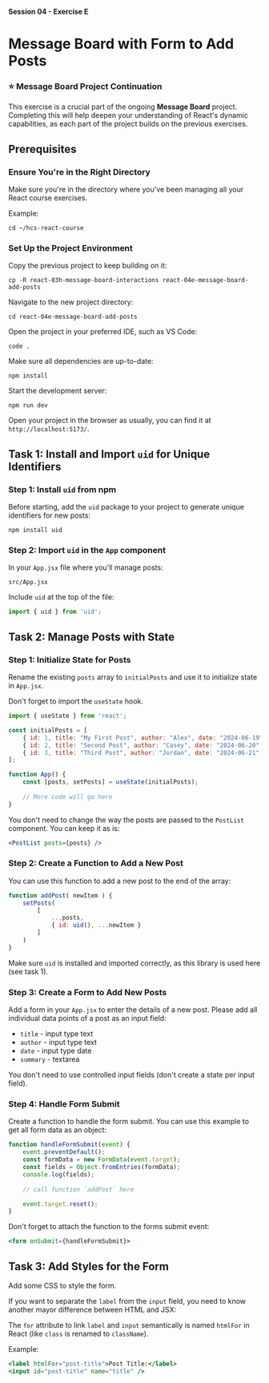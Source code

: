 **Session 04 - Exercise E**

# Message Board with Form to Add Posts

### ⭐️ Message Board Project Continuation

This exercise is a crucial part of the ongoing **Message Board** project. Completing this will help deepen your understanding of React's dynamic capabilities, as each part of the project builds on the previous exercises.

## Prerequisites

### Ensure You're in the Right Directory

Make sure you're in the directory where you've been managing all your React course exercises.

Example:
```
cd ~/hcs-react-course
```

### Set Up the Project Environment

Copy the previous project to keep building on it:
```
cp -R react-03h-message-board-interactions react-04e-message-board-add-posts
```
Navigate to the new project directory:
```
cd react-04e-message-board-add-posts
```
Open the project in your preferred IDE, such as VS Code:
```
code .
```
Make sure all dependencies are up-to-date:
```
npm install
```
Start the development server:
```
npm run dev
```
Open your project in the browser as usually, you can find it at `http://localhost:5173/`.

## Task 1: Install and Import `uid` for Unique Identifiers

### Step 1: Install `uid` from npm

Before starting, add the `uid` package to your project to generate unique identifiers for new posts:

```
npm install uid
```

### Step 2: Import `uid` in the `App` component

In your `App.jsx` file where you'll manage posts:
```
src/App.jsx
```

Include `uid` at the top of the file:
```jsx
import { uid } from 'uid';
```

## Task 2: Manage Posts with State

### Step 1: Initialize State for Posts

Rename the existing `posts` array to `initialPosts` and use it to initialize state in `App.jsx`.

Don't forget to import the `useState` hook.

```jsx
import { useState } from 'react';

const initialPosts = [
    { id: 1, title: "My First Post", author: "Alex", date: "2024-06-19", summary: "A brief overview of my first experience."},
    { id: 2, title: "Second Post", author: "Casey", date: "2024-06-20", summary: "Details on the second encounter and its impacts."},
    { id: 3, title: "Third Post", author: "Jordan", date: "2024-06-21", summary: "Insights and takeaways from the third discussion."}
];

function App() {
    const [posts, setPosts] = useState(initialPosts);
    
    // More code will go here
}
```

You don't need to change the way the posts are passed to the `PostList` component. You can keep it as is:

```jsx
<PostList posts={posts} />
```

### Step 2: Create a Function to Add a New Post

You can use this function to add a new post to the end of the array:

```jsx
function addPost( newItem ) {
    setPosts(
        [
            ...posts,
            { id: uid(), ...newItem }
        ]
    )
}
```

Make sure `uid` is installed and imported correctly, as this library is used here (see task 1).


### Step 3: Create a Form to Add New Posts

Add a form in your `App.jsx` to enter the details of a new post. Please add all individual data points of a post as an input field:

- `title` - input type text
- `author` - input type text
- `date` - input type date
- `summary` - textarea

You don't need to use controlled input fields (don't create a state per input field).

### Step 4: Handle Form Submit

Create a function to handle the form submit. You can use this example to get all form data as an object:

```jsx
function handleFormSubmit(event) {
    event.preventDefault();
    const formData = new FormData(event.target);
    const fields = Object.fromEntries(formData);
    console.log(fields);
    
    // call function `addPost` here

    event.target.reset();
}
```

Don't forget to attach the function to the forms submit event:

```jsx
<form onSubmit={handleFormSubmit}> 
```

## Task 3: Add Styles for the Form

Add some CSS to style the form. 

If you want to separate the `label` from the `input` field, you need to know another mayor difference between HTML and JSX:

The `for` attribute to link `label` and `input` semantically is named `htmlFor` in React (like `class` is renamed to `className`).

Example:

```jsx
<label htmlFor="post-title">Post Title:</label>
<input id="post-title" name="title" />
```
